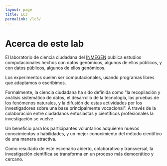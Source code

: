 ```yaml
---
layout: page
title: LC3
permalink: /lc3/
---
```


# Acerca de este lab

El laboratorio de ciencia ciudadana del
[INMEGEN](http://www.inmegen.gob.mx/) publica estudios computacionales
hechos con datos genómicos, algunos de ellos públicos, y con datos
públicos, algunos de ellos genómicos.

Los experimentos suelen ser computacionales, usando programas libres
que adaptamos o escribimos.

Formalmente, la ciencia ciudadana ha sido definida como "la
recopilación y análisis sistemático de datos, el desarrollo de la
tecnología, las pruebas de los fenómenos naturales, y la difusión de
estas actividades por los investigadores sobre una base principalmente
vocacional".
A través de la colaboración entre ciudadanos entusiastas y científicos
profesionales la investigación se vuelve

Un beneficio para los participantes voluntarios adquieren nuevos
conocimientos o habilidades, y un mejor conocimiento del método
científico de una manera atractiva.

Como resultado de este escenario abierto, colaborativo y transversal,
la investigación científica se transforma en un proceso más
democrático y cercano.

